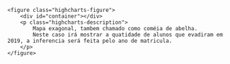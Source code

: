 <!DOCTYPE html>
 
<html>
<head>
    <script src="https://code.highcharts.com/highcharts.js"></script>
    <script src="https://code.highcharts.com/modules/heatmap.js"></script>
    <script src="https://code.highcharts.com/modules/tilemap.js"></script>
    <script src="https://code.highcharts.com/modules/exporting.js"></script>
    <script src="https://code.highcharts.com/modules/export-data.js"></script>
    <script src="https://code.highcharts.com/modules/accessibility.js"></script>
    
    <figure class="highcharts-figure">
        <div id="container"></div>
        <p class="highcharts-description">
            Mapa exagonal, tambem chamado como coméia de abelha.
            Neste caso irá mostrar a quatidade de alunos que evadiram em 2019, a inferencia será feita pelo ano de matricula.
        </p>
    </figure>
    
</head>
<body>
<script>
 Highcharts.chart('container', {
    chart: {
        type: 'tilemap',
        inverted: true,
        height: '80%'
    },

    accessibility: {
        description: 'Mapa de Evasao',
        screenReaderSection: {
            beforeChartFormat:
                '<h5>{chartTitle}</h5>' +
                '<div>{chartSubtitle}</div>' +
                '<div>{chartLongdesc}</div>' +
                '<div>{viewTableButton}</div>'
        },
        point: {
            valueDescriptionFormat: '{index}. {xDescription}, {point.value}.'
        }
    },

    title: {
        text: 'Mapa dos alunos Evadidos em 2019'
    },

    

    xAxis: {
        visible: false
    },

    yAxis: {
        visible: false
    },

    colorAxis: {
        dataClasses: [{
            from: 0,
            to: 10,
            color: '#F9EDB3',
            name: '< Até 10'
        }, {
            from: 11,
            to: 20,
            color: '#FFC428',
            name: 'De 11 a 20 '
        }, {
            from: 21,
            to: 30,
            color: '#FF7987',
            name: 'De 21 a 30'
        }, {
            from: 31,
            color: '#FF2371',
            name: '> Mais que 30'
        }]
    },

    tooltip: {
        headerFormat: '',
        pointFormat: 'Quantidade de Evasão em: <b> {point.name}</b> is <b>{point.value}</b>'
    },

    plotOptions: {
        series: {
            dataLabels: {
                enabled: true,
                format: '{point.hc-a2}',
                color: '#000000',
                style: {
                    textOutline: false
                }
            }
        }
    },

    series: [{
        name: '',
        data: [{
            'hc-a2': 'CC',
            name: 'Ciêmcias da Computação',
            x: 6,
            y: 3,
            value: 26
        }, {
            'hc-a2': 'MT',
            name: 'Matematica',
            x: 5,
            y: 5,
            value: 20
        }, {
            'hc-a2': 'SI',
            name: 'SISTEMAS DE INFORMAÇÃO',
            x: 5,
            y: 3,
            value: 46
        }, {
            'hc-a2': 'TDS',
            name: 'TECNOLOGIA EM ANALISE/DESENV DE SISTEMAS',
            x: 5,
            y: 4,
            value: 62
        }, {
            'hc-a2': 'TJD',
            name: 'TECNOLOGIA EM JOGOS DIGITAIS',
            x: 5,
            y: 2,
            value: 7
        }, {
            'hc-a2': 'CO',
            name: 'Colorado',
            region: 'West',
            x: 4,
            y: 3,
            value: 5540545
        }]
        
    }]
});

      </script>
</body>
</html>
